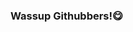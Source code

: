 ### Wassup Githubbers!😋

<!--
**pepsicolacat/pepsicolacat** is a ✨ _special_ ✨ repository because its `README.md` (this file) appears on your GitHub profile.

Here are some ideas to get you started:

- 🔭 I’m currently working on a top secret project
- 🌱 I’m currently learning about design
- 👯 I’m looking to collaborate on projects
- 🤔 I’m looking for help with coding
- 💬 Ask me about anything
- 📫 How to reach me: hmu
- 😄 Pronouns: she/her
- ⚡ Fun fact: i dont know how to use github!
